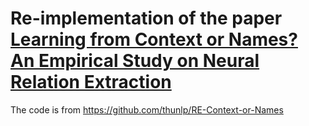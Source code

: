 # Re-implementation of the paper [Learning from Context or Names? An Empirical Study on Neural Relation Extraction](https://www.aclweb.org/anthology/2020.emnlp-main.298.pdf)

The code is from https://github.com/thunlp/RE-Context-or-Names

